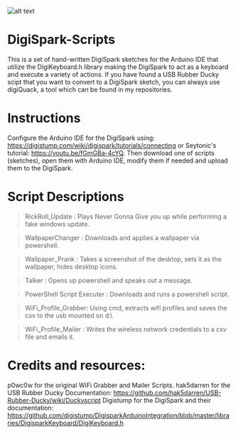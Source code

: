 ![alt text](https://cdn.instructables.com/FKP/MAA2/HH2VJNW1/FKPMAA2HH2VJNW1.MEDIUM.jpg "The DigiSpark")

# DigiSpark-Scripts
This is a set of hand-written DigiSpark sketches for the Arduino IDE that utilize the DigiKeyboard.h library making the DigiSpark to act as a keyboard and execute a variety of actions. If you have found a USB Rubber Ducky scipt that you want to convert to a DigiSpark sketch, you can always use digiQuack, a tool which can be found in my repositories.

# Instructions
Configure the Arduino IDE for the DigiSpark using: https://digistump.com/wiki/digispark/tutorials/connecting or Seytonic's tutorial: https://youtu.be/fGmGBa-4cYQ. Then download one of scripts (sketches), open them with Arduino IDE, modify them if needed and upload them to the DigiSpark.

# Script Descriptions
>RickRoll_Update : Plays Never Gonna Give you up while performing a fake windows update.

>WallpaperChanger : Downloads and applies a wallpaper via powershell.

>Wallpaper_Prank : Takes a screenshot of the desktop, sets it as the wallpaper, hides desktop icons.

>Talker :  Opens up powershell and speaks out a message.

>PowerShell Script Executer : Downloads and runs a powershell script.

>WiFi_Profile_Grabber: Using cmd, extracts wifi profiles and saves the csv to the usb mounted on d:\

>WiFi_Profile_Mailer : Writes the wireless network credentials to a csv file and emails it.

# Credits and resources:
p0wc0w for the original WiFi Grabber and Mailer Scripts.
hak5darren for the USB Rubber Ducky Documentation: https://github.com/hak5darren/USB-Rubber-Ducky/wiki/Duckyscript
Digistump for the DigiSpark and their documentation: https://github.com/digistump/DigisparkArduinoIntegration/blob/master/libraries/DigisparkKeyboard/DigiKeyboard.h
